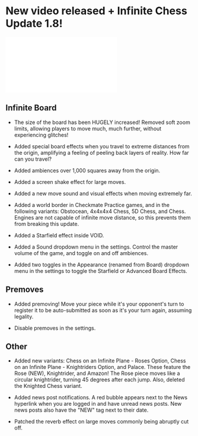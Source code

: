 # New video released + Infinite Chess Update 1.8!

<iframe src="insert link here" title="YouTube video player" frameborder="0" allow="accelerometer; autoplay; clipboard-write; encrypted-media; gyroscope; picture-in-picture; web-share" referrerpolicy="strict-origin-when-cross-origin" allowfullscreen=""></iframe>

## Infinite Board

* The size of the board has been HUGELY increased! Removed soft zoom limits, allowing players to move much, much further, without experiencing glitches!

* Added special board effects when you travel to extreme distances from the origin, amplifying a feeling of peeling back layers of reality. How far can you travel?

* Added ambiences over 1,000 squares away from the origin. 

* Added a screen shake effect for large moves.

* Added a new move sound and visual effects when moving extremely far.

* Added a world border in Checkmate Practice games, and in the following variants: Obstocean, 4x4x4x4 Chess, 5D Chess, and Chess. Engines are not capable of infinite move distance, so this prevents them from breaking this update.

* Added a Starfield effect inside VOID.

* Added a Sound dropdown menu in the settings. Control the master volume of the game, and toggle on and off ambiences.

* Added two toggles in the Appearance (renamed from Board) dropdown menu in the settings to toggle the Starfield or Advanced Board Effects.

## Premoves

* Added premoving! Move your piece while it's your opponent's turn to register it to be auto-submitted as soon as it's your turn again, assuming legality.

* Disable premoves in the settings.

## Other

* Added new variants: Chess on an Infinite Plane - Roses Option, Chess on an Infinite Plane - Knightriders Option, and Palace. These feature the Rose (NEW), Knightrider, and Amazon! The Rose piece moves like a circular knightrider, turning 45 degrees after each jump. Also, deleted the Knighted Chess variant.

* Added news post notifications. A red bubble appears next to the News hyperlink when you are logged in and have unread news posts. New news posts also have the "NEW" tag next to their date.

* Patched the reverb effect on large moves commonly being abruptly cut off.
